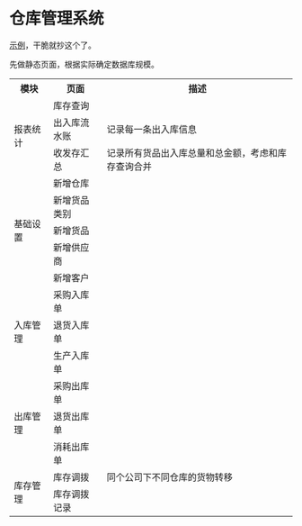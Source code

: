 # 仓库管理系统



[示例](https://www.jiandaoyun.com/a/60cfefc63919b30008a86586#/app/60cfefc63919b30008a86586/dash/5caee22513dec571215051df)，干脆就抄这个了。



先做静态页面，根据实际确定数据库规模。



<table>
    <tr>
    	<th>模块</th>
    	<th>页面</th>
    	<th>描述</th>
    </tr>
    <tr>
    	<td rowspan="3">报表统计</td>
    	<td>库存查询</td>
    	<td></td>
    </tr>
    <tr>
    	<td>出入库流水账</td>
    	<td>记录每一条出入库信息</td>
    </tr>
    <tr>
    	<td>收发存汇总</td>
    	<td>记录所有货品出入库总量和总金额，考虑和库存查询合并</td>
    </tr>
    <tr>
    	<td rowspan="5">基础设置</td>
    	<td>新增仓库</td>
    	<td></td>
    </tr>
    <tr>
    	<td>新增货品类别</td>
    	<td></td>
    </tr>
    <tr>
    	<td>新增货品</td>
    	<td></td>
    </tr>
    <tr>
    	<td>新增供应商</td>
    	<td></td>
    </tr>
    <tr>
    	<td>新增客户</td>
    	<td></td>
    </tr>
    <tr>
    	<td rowspan="3">入库管理</td>
        <td>采购入库单</td>
        <td></td>
    </tr>
    <tr>
    	<td>退货入库单</td>
    	<td></td>
    </tr>
    <tr>
    	<td>生产入库单</td>
    	<td></td>
    </tr>
    <tr>
    	<td rowspan="3">出库管理</td>
        <td>采购出库单</td>
        <td></td>
    </tr>
    <tr> 
        <td>退货出库单</td>
        <td></td>
    </tr> 
    <tr> 
        <td>消耗出库单</td>
        <td></td>
    </tr> 
    <tr>
    	<td rowspan="2">库存管理</td>
        <td>库存调拨</td>
        <td>同个公司下不同仓库的货物转移</td>
    </tr>
    <tr> 
        <td>库存调拨记录</td>
        <td></td>
    </tr> 
</table>

